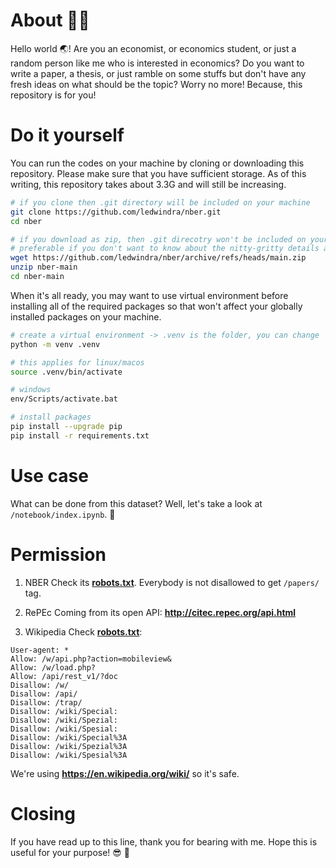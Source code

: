 # About ✌🏽
Hello world 🌏! Are you an economist, or economics student, or just a random person like me who is interested in economics? Do you want to write a paper, a thesis, or just ramble on some stuffs but don't have any fresh ideas on what should be the topic? Worry no more! Because, this repository is for you!

# Do it yourself
You can run the codes on your machine by cloning or downloading this repository. Please make sure that you have sufficient storage. As of this writing, this repository takes about 3.3G and will still be increasing.

```bash
# if you clone then .git directory will be included on your machine
git clone https://github.com/ledwindra/nber.git
cd nber

# if you download as zip, then .git direcotry won't be included on your machine
# preferable if you don't want to know about the nitty-gritty details about git
wget https://github.com/ledwindra/nber/archive/refs/heads/main.zip
unzip nber-main
cd nber-main 
```

When it's all ready, you may want to use virtual environment before installing all of the required packages so that won't affect your globally installed packages on your machine.

```bash
# create a virtual environment -> .venv is the folder, you can change
python -m venv .venv

# this applies for linux/macos
source .venv/bin/activate

# windows
env/Scripts/activate.bat

# install packages
pip install --upgrade pip
pip install -r requirements.txt 
```

# Use case
What can be done from this dataset? Well, let's take a look at `/notebook/index.ipynb`. 📙

# Permission
1. NBER
Check its [<strong>robots.txt</strong>](http://data.nber.org/robots.txt). Everybody is not disallowed to get `/papers/` tag.

2. RePEc
Coming from its open API: <strong>http://citec.repec.org/api.html</strong>

3. Wikipedia
Check [<strong>robots.txt</strong>](https://en.wikipedia.org/robots.txt):

```
User-agent: *
Allow: /w/api.php?action=mobileview&
Allow: /w/load.php?
Allow: /api/rest_v1/?doc
Disallow: /w/
Disallow: /api/
Disallow: /trap/
Disallow: /wiki/Special:
Disallow: /wiki/Spezial:
Disallow: /wiki/Spesial:
Disallow: /wiki/Special%3A
Disallow: /wiki/Spezial%3A
Disallow: /wiki/Spesial%3A
```

We're using <strong>https://en.wikipedia.org/wiki/</strong> so it's safe.

# Closing
If you have read up to this line, thank you for bearing with me. Hope this is useful for your purpose! 😎 🍻
